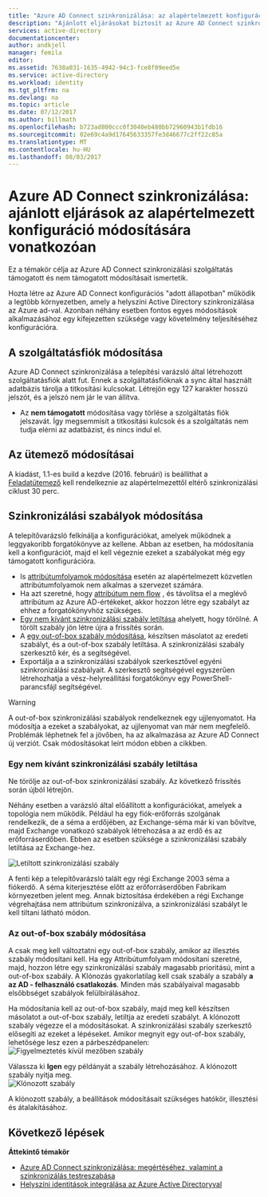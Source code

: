 ```yaml
---
title: "Azure AD Connect szinkronizálása: az alapértelmezett konfiguráció módosításának |} Microsoft Docs"
description: "Ajánlott eljárásokat biztosít az Azure AD Connect szinkronizálási szolgáltatás az alapértelmezett konfiguráció módosításának."
services: active-directory
documentationcenter: 
author: andkjell
manager: femila
editor: 
ms.assetid: 7638a031-1635-4942-94c3-fce8f09eed5e
ms.service: active-directory
ms.workload: identity
ms.tgt_pltfrm: na
ms.devlang: na
ms.topic: article
ms.date: 07/12/2017
ms.author: billmath
ms.openlocfilehash: b723ad800ccc0f3040eb480bb72960943b1fdb16
ms.sourcegitcommit: 02e69c4a9d17645633357fe3d46677c2ff22c85a
ms.translationtype: MT
ms.contentlocale: hu-HU
ms.lasthandoff: 08/03/2017
---
```

# <a name="azure-ad-connect-sync-best-practices-for-changing-the-default-configuration"></a>Azure AD Connect szinkronizálása: ajánlott eljárások az alapértelmezett konfiguráció módosítására vonatkozóan
Ez a témakör célja az Azure AD Connect szinkronizálási szolgáltatás támogatott és nem támogatott módosításait ismertetik.

Hozta létre az Azure AD Connect konfigurációs "adott állapotban" működik a legtöbb környezetben, amely a helyszíni Active Directory szinkronizálása az Azure ad-val. Azonban néhány esetben fontos egyes módosítások alkalmazásához egy kifejezetten szüksége vagy követelmény teljesítéséhez konfigurációra.

## <a name="changes-to-the-service-account"></a>A szolgáltatásfiók módosítása
Azure AD Connect szinkronizálása a telepítési varázsló által létrehozott szolgáltatásfiók alatt fut. Ennek a szolgáltatásfióknak a sync által használt adatbázis tárolja a titkosítási kulcsokat. Létrejön egy 127 karakter hosszú jelszót, és a jelszó nem jár le van állítva.

* Az **nem támogatott** módosítása vagy törlése a szolgáltatás fiók jelszavát. Így megsemmisít a titkosítási kulcsok és a szolgáltatás nem tudja elérni az adatbázist, és nincs indul el.

## <a name="changes-to-the-scheduler"></a>Az ütemező módosításai
A kiadást, 1.1-es build a kezdve (2016. februári) is beállíthat a [Feladatütemező](active-directory-aadconnectsync-feature-scheduler.md) kell rendelkeznie az alapértelmezettől eltérő szinkronizálási ciklust 30 perc.

## <a name="changes-to-synchronization-rules"></a>Szinkronizálási szabályok módosítása
A telepítővarázsló felkínálja a konfigurációkat, amelyek működnek a leggyakoribb forgatókönyve az kellene. Abban az esetben, ha módosítania kell a konfigurációt, majd el kell végeznie ezeket a szabályokat még egy támogatott konfigurációra.

* Is [attribútumfolyamok módosítása](active-directory-aadconnectsync-change-the-configuration.md#other-common-attribute-flow-changes) esetén az alapértelmezett közvetlen attribútumfolyamok nem alkalmas a szervezet számára.
* Ha azt szeretné, hogy [attribútum nem flow](active-directory-aadconnectsync-change-the-configuration.md#do-not-flow-an-attribute) , és távolítsa el a meglévő attribútum az Azure AD-értékeket, akkor hozzon létre egy szabályt az ehhez a forgatókönyvhöz szükséges.
* [Egy nem kívánt szinkronizálási szabály letiltása](#disable-an-unwanted-sync-rule) ahelyett, hogy törölné. A törölt szabály jön létre újra a frissítés során.
* A [egy out-of-box szabály módosítása](#change-an-out-of-box-rule), készítsen másolatot az eredeti szabályt, és a out-of-box szabály letiltása. A szinkronizálási szabály szerkesztő kér, és a segítségével.
* Exportálja a a szinkronizálási szabályok szerkesztővel egyéni szinkronizálási szabályait. A szerkesztő segítségével egyszerűen létrehozhatja a vész-helyreállítási forgatókönyv egy PowerShell-parancsfájl segítségével.

> [!WARNING]
> A out-of-box szinkronizálási szabályok rendelkeznek egy ujjlenyomatot. Ha módosítja a ezeket a szabályokat, az ujjlenyomat van már nem megfelelő. Problémák léphetnek fel a jövőben, ha az alkalmazása az Azure AD Connect új verziót. Csak módosításokat leírt módon ebben a cikkben.

### <a name="disable-an-unwanted-sync-rule"></a>Egy nem kívánt szinkronizálási szabály letiltása
Ne törölje az out-of-box szinkronizálási szabály. Az következő frissítés során újból létrejön.

Néhány esetben a varázsló által előállított a konfigurációkat, amelyek a topológia nem működik. Például ha egy fiók-erőforrás szolgának rendelkezik, de a séma a erdőjében, az Exchange-séma már ki van bővítve, majd Exchange vonatkozó szabályok létrehozása a az erdő és az erőforráserdőben. Ebben az esetben szüksége a szinkronizálási szabály letiltása az Exchange-hez.

![Letiltott szinkronizálási szabály](./media/active-directory-aadconnectsync-best-practices-changing-default-configuration/exchangedisabledrule.png)

A fenti kép a telepítővarázsló talált egy régi Exchange 2003 séma a fiókerdő. A séma kiterjesztése előtt az erőforráserdőben Fabrikam környezetben jelent meg. Annak biztosítása érdekében a régi Exchange végrehajtása nem attribútum szinkronizálva, a szinkronizálási szabályt le kell tiltani látható módon.

### <a name="change-an-out-of-box-rule"></a>Az out-of-box szabály módosítása
A csak meg kell változtatni egy out-of-box szabály, amikor az illesztés szabály módosítani kell. Ha egy Attribútumfolyam módosítani szeretné, majd, hozzon létre egy szinkronizálási szabály magasabb prioritású, mint a out-of-box szabály. A Klónozás gyakorlatilag kell csak szabály a szabály **a az AD - felhasználó csatlakozás**. Minden más szabályaival magasabb elsőbbséget szabályok felülbírálásához.

Ha módosítania kell az out-of-box szabály, majd meg kell készítsen másolatot a out-of-box szabály, letiltja az eredeti szabályt. A klónozott szabály végezze el a módosításokat. A szinkronizálási szabály szerkesztő elősegíti az ezeket a lépéseket. Amikor megnyit egy out-of-box szabály, lehetősége lesz ezen a párbeszédpanelen:  
![Figyelmeztetés kívül mezőben szabály](./media/active-directory-aadconnectsync-best-practices-changing-default-configuration/warningoutofboxrule.png)

Válassza ki **Igen** egy példányát a szabály létrehozásához. A klónozott szabály nyitja meg.  
![Klónozott szabály](./media/active-directory-aadconnectsync-best-practices-changing-default-configuration/clonedrule.png)

A klónozott szabály, a beállítások módosításait szükséges hatókör, illesztési és átalakításához.

## <a name="next-steps"></a>Következő lépések
**Áttekintő témakör**

* [Azure AD Connect szinkronizálása: megértéséhez, valamint a szinkronizálás testreszabása](active-directory-aadconnectsync-whatis.md)
* [Helyszíni identitások integrálása az Azure Active Directoryval](active-directory-aadconnect.md)
